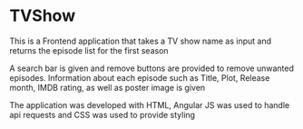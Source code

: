 # TVShow

This is a Frontend application that takes a TV show name as input and returns the episode list for the first season

A search bar is given and remove buttons are provided to remove unwanted episodes.
Information about each episode such as Title, Plot, Release month, IMDB rating, as well as poster image is given

The application was developed with HTML, 
Angular JS was used to handle api requests and CSS was used to provide styling
